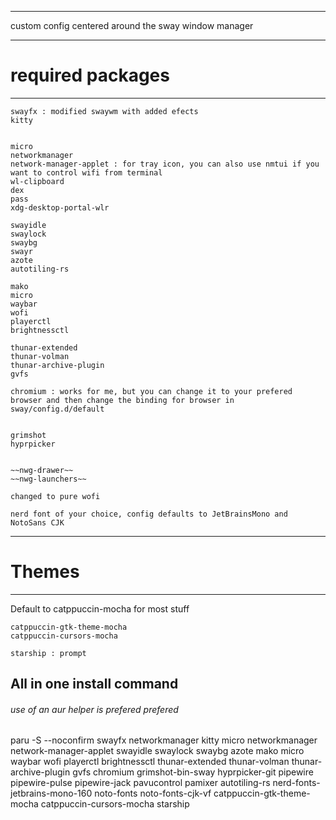 
---
custom config centered around the sway window manager

---

# required packages
---

```
swayfx : modified swaywm with added efects
kitty


micro
networkmanager
network-manager-applet : for tray icon, you can also use nmtui if you want to control wifi from terminal
wl-clipboard
dex
pass
xdg-desktop-portal-wlr

swayidle
swaylock
swaybg
swayr
azote
autotiling-rs

mako
micro
waybar
wofi
playerctl
brightnessctl

thunar-extended
thunar-volman
thunar-archive-plugin
gvfs

chromium : works for me, but you can change it to your prefered browser and then change the binding for browser in sway/config.d/default


grimshot
hyprpicker


~~nwg-drawer~~
~~nwg-launchers~~

changed to pure wofi

nerd font of your choice, config defaults to JetBrainsMono and NotoSans CJK
```
---
# Themes
---
Default to catppuccin-mocha for most stuff


```
catppuccin-gtk-theme-mocha
catppuccin-cursors-mocha

starship : prompt
```



All in one install command
---
###### use of an aur helper is prefered prefered 



paru -S --noconfirm swayfx networkmanager kitty micro networkmanager network-manager-applet swayidle swaylock swaybg azote mako micro waybar wofi playerctl brightnessctl thunar-extended thunar-volman thunar-archive-plugin gvfs chromium grimshot-bin-sway hyprpicker-git pipewire pipewire-pulse pipewire-jack pavucontrol pamixer autotiling-rs nerd-fonts-jetbrains-mono-160 noto-fonts noto-fonts-cjk-vf catppuccin-gtk-theme-mocha catppuccin-cursors-mocha starship

